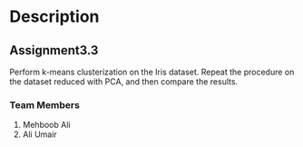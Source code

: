 # Description

## Assignment3.3

Perform k-means clusterization on the Iris
dataset. Repeat the procedure on the
dataset reduced with PCA, and then
compare the results.


### Team Members
1. Mehboob Ali
2. Ali Umair 
